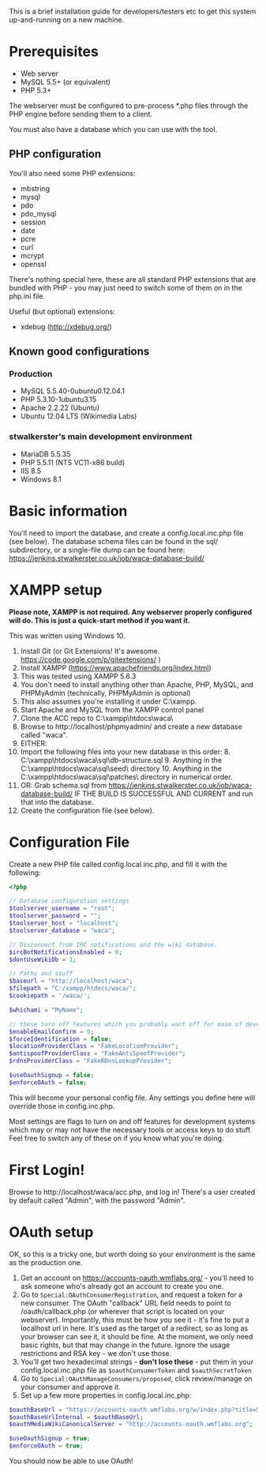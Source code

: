 This is a brief installation guide for developers/testers etc to get this system up-and-running on a new machine.

# Prerequisites

* Web server
* MySQL 5.5+ (or equivalent)
* PHP 5.3+

The webserver must be configured to pre-process *.php files through the PHP engine before sending them to a client.

You must also have a database which you can use with the tool.

## PHP configuration
You'll also need some PHP extensions:

* mbstring
* mysql
* pdo
* pdo_mysql
* session
* date
* pcre
* curl
* mcrypt
* openssl

There's nothing special here, these are all standard PHP extensions that are bundled with PHP - you may 
just need to switch some of them on in the php.ini file.

Useful (but optional) extensions:
* xdebug (http://xdebug.org/)

## Known good configurations

### Production

* MySQL 5.5.40-0ubuntu0.12.04.1
* PHP 5.3.10-1ubuntu3.15
* Apache 2.2.22 (Ubuntu)
* Ubuntu 12.04 LTS (Wikimedia Labs)

### stwalkerster's main development environment

* MariaDB 5.5.35
* PHP 5.5.11 (NTS VC11-x86 build)
* IIS 8.5
* Windows 8.1

# Basic information

You'll need to import the database, and create a config.local.inc.php file (see below). The database schema files can be found in the sql/ subdirectory, or a single-file dump can be found here: https://jenkins.stwalkerster.co.uk/job/waca-database-build/

# XAMPP setup

**Please note, XAMPP is not required. Any webserver properly configured will do. This is just a quick-start method if you want it.**

This was written using Windows 10.

1. Install Git (or Git Extensions! It's awesome. https://code.google.com/p/gitextensions/ )
2. Install XAMPP (https://www.apachefriends.org/index.html)
  3. This was tested using XAMPP 5.6.3
  4. You don't need to install anything other than Apache, PHP, MySQL, and PHPMyAdmin (technically, PHPMyAdmin is optional)
  5. This also assumes you're installing it under C:\xampp\.
5. Start Apache and MySQL from the XAMPP control panel
6. Clone the ACC repo to C:\xampp\htdocs\waca\
6. Browse to http://localhost/phpmyadmin/ and create a new database called "waca".
7. EITHER: 
  8. Import the following files into your new database in this order:
    8. C:\xampp\htdocs\waca\sql\db-structure.sql
    9. Anything in the C:\xampp\htdocs\waca\sql\seed\ directory
    10. Anything in the C:\xampp\htdocs\waca\sql\patches\ directory in numerical order.
  9. OR: Grab schema.sql from https://jenkins.stwalkerster.co.uk/job/waca-database-build/ IF THE BUILD IS SUCCESSFUL AND CURRENT and run that into the database.
10. Create the configuration file (see below).

# Configuration File
Create a new PHP file called config.local.inc.php, and fill it with the following:
```php
<?php

// Database configuration settings
$toolserver_username = "root";
$toolserver_password = "";
$toolserver_host = "localhost";
$toolserver_database = "waca";

// Disconnect from IRC notifications and the wiki database.
$ircBotNotificationsEnabled = 0;
$dontUseWikiDb = 1;

// Paths and stuff
$baseurl = "http://localhost/waca";
$filepath = "C:/xampp/htdocs/waca/"; 
$cookiepath = '/waca/';

$whichami = "MyName";

// these turn off features which you probably want off for ease of development.
$enableEmailConfirm = 0;
$forceIdentification = false;
$locationProviderClass = "FakeLocationProvider";
$antispoofProviderClass = "FakeAntiSpoofProvider";
$rdnsProviderClass = "FakeRDnsLookupProvider";

$useOauthSignup = false;
$enforceOAuth = false;

```

This will become your personal config file. Any settings you define here will override those in config.inc.php.

Most settings are flags to turn on and off features for development systems which may or may not have the necessary tools or access keys to do stuff. Feel free to switch any of these on if you know what you're doing.

# First Login!

Browse to http://localhost/waca/acc.php, and log in! There's a user created by default called "Admin", with the password "Admin".

# OAuth setup

OK, so this is a tricky one, but worth doing so your environment is the same as the production one.

1. Get an account on https://accounts-oauth.wmflabs.org/ - you'll need to ask someone who's already got an account to create you one.
2. Go to `Special:OAuthConsumerRegistration`, and request a token for a new consumer. The OAuth "callback" URL field needs to point to /oauth/callback.php (or wherever that script is located on your webserver). Importantly, this must be how *you* see it - it's fine to put a localhost url in here. It's used as the target of a redirect, so as long as your browser can see it, it should be fine. At the moment, we only need basic rights, but that may change in the future. Ignore the usage restrictions and RSA key - we don't use those.
3. You'll get two hexadecimal strings - **don't lose these** - put them in your config.local.inc.php file as `$oauthConsumerToken` and `$oauthSecretToken`
4. Go to `Special:OAuthManageConsumers/proposed`, click review/manage on your consumer and approve it.
5. Set up a few more properties in config.local.inc.php:

```php
$oauthBaseUrl = "https://accounts-oauth.wmflabs.org/w/index.php?title=Special:OAuth";
$oauthBaseUrlInternal = $oauthBaseUrl;
$oauthMediaWikiCanonicalServer = "http://accounts-oauth.wmflabs.org";

$useOauthSignup = true;
$enforceOAuth = true;
```

You should now be able to use OAuth!
